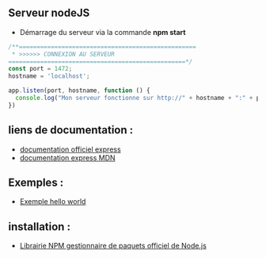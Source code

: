 ## Serveur nodeJS
- Démarrage du serveur via la commande **npm start** 
```javascript
/**==================================================
 * >>>>>> CONNEXION AU SERVEUR 
==================================================*/
const port = 1472;
hostname = 'localhost';

app.listen(port, hostname, function () {
  console.log("Mon serveur fonctionne sur http://" + hostname + ":" + port + "\n");
})
```


## liens de documentation  :
- [documentation officiel express](https://expressjs.com/fr/)
- [documentation express MDN](https://developer.mozilla.org/fr/docs/Learn/Server-side/Express_Nodejs)

## Exemples : 
- [Exemple hello world](https://expressjs.com/fr/starter/hello-world.html)

## installation :
- [Librairie NPM gestionnaire de paquets officiel de Node.js ](https://www.npmjs.com/package/express)
